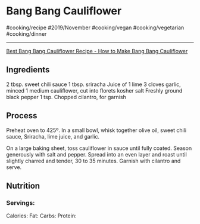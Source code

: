# Bang Bang Cauliflower
#cooking/recipe #2019/November #cooking/vegan #cooking/vegetarian #cooking/dinner
- - - -
[Best Bang Bang Cauliflower Recipe - How to Make Bang Bang Cauliflower](https://www.delish.com/cooking/recipe-ideas/recipes/a57497/bang-bang-cauliflower-recipe/) 

## Ingredients
2 tbsp. sweet chili sauce
1 tbsp. sriracha
Juice of 1 lime
3 cloves garlic, minced
1 medium cauliflower, cut into florets
kosher salt
Freshly ground black pepper
1 tsp. Chopped cilantro, for garnish

## Process
Preheat oven to 425º. In a small bowl, whisk together olive oil, sweet chili sauce, Sriracha, lime juice, and garlic.

On a large baking sheet, toss cauliflower in sauce until fully coated. Season generously with salt and pepper. Spread into an even layer and roast until slightly charred and tender, 30 to 35 minutes. Garnish with cilantro and serve.

## Nutrition
### Servings:
Calories: 
Fat: 
Carbs: 
Protein: 